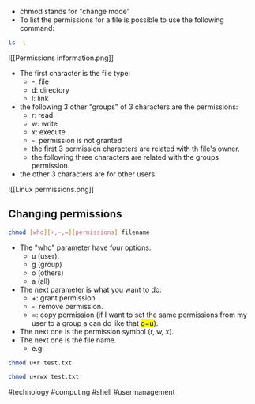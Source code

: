 - chmod stands for "change mode"
- To list the permissions for a file is possible to use the following command:

```bash
ls -l
```

![[Permissions information.png]]
- The first character is the file type:
	- -: file
	- d: directory
	- l: link
- the following 3 other "groups" of 3 characters are the permissions:
	- r: read
	- w: write
	- x: execute
	- -: permission is not granted
	- the first 3 permission characters are related with th file's owner.
	- the following three characters are related with the groups permission.
- the other 3 characters are for other users.

![[Linux permissions.png]]

## Changing permissions


```bash
chmod [who][+,-,=][permissions] filename
```

- The "who" parameter have four options:
	- u (user).
	- g (group)
	- o (others)
	- a (all)
- The next parameter is what you want to do:
	- +: grant permission.
	- -: remove permission.
	- =: copy permission (if I want to set the same permissions from my user to a group a can do like that <mark>g=u</mark>).
- The next one is the permission symbol (r, w, x).
- The next one is the file name.
	- e.g:

```bash
chmod u+r test.txt

chmod u+rwx test.txt
```

#technology #computing  #shell #usermanagement